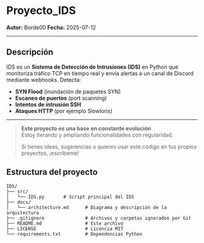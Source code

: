 # Proyecto_IDS

**Autor:** Borde00
**Fecha:** 2025-07-12

---

## Descripción

IDS es un **Sistema de Detección de Intrusiones (IDS)** en Python que monitoriza tráfico TCP en tiempo real y envía alertas a un canal de Discord mediante webhooks. Detecta:

- **SYN Flood** (inundación de paquetes SYN)  
- **Escaneo de puertos** (port scanning)  
- **Intentos de intrusión SSH**  
- **Ataques HTTP** (por ejemplo Slowloris)

---

> **Este proyecto es una base en constante evolución**  
> Estoy iterando y ampliando funcionalidades con regularidad.  
> 
> Si tienes ideas, sugerencias o quieres usar este código en tus propios proyectos, ¡escríbeme!
> 
## Estructura del proyecto

```text
IDS/
├── src/
│   └── IDS.py       # Script principal del IDS
├── docs/
│   └── architecture.md      # Diagrama y descripción de la arquitectura
├── .gitignore               # Archivos y carpetas ignorados por Git
├── README.md                # Este archivo
├── LICENSE                  # Licencia MIT
└── requirements.txt         # Dependencias Python
